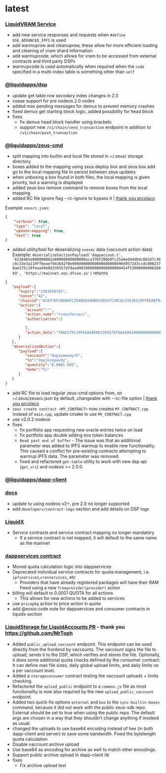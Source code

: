 latest
========

### [LiquidVRAM Service](https://docs.liquidapps.io/en/v2.0/services/ipfs-service.html)
- add new service responses and requests when `#define USE_ADVANCED_IPFS` is used
- add warmuprow and cleanuprow, these allow for more efficient loading and cleaning of vram shard information
- add warmupcode, which allows for vram to be accessed from external contracts and third party DSPs
- warmupcode is used automatically when required when the `code` specified in a multi-index table is something other than `self`

### [@liquidapps/dsp](https://www.npmjs.com/package/@liquidapps/dsp)
- update get table row secodary index changes in 2.0
- cease support for pre nodeos 2.0 nodes
- added max pending messages for demux to prevent memory crashes
- fixed demux get starting block logic, added possibility for head block
- fixes
    - fix demux head block handler using brackets
    - support new `/v1/chain/send_transaction` endpoint in addition to `/v1/chain/push_transaction`

### [@liquidapps/zeus-cmd](https://www.npmjs.com/package/@liquidapps/zeus-cmd)
- split mapping into builtin and local file stored in ~/.zeus/ storage directory
- boxes added to the mapping using zeus deploy box and zeus box add go to the local mapping file to persist between zeus updates
- when unboxing a box found in both files, the local mapping is given priority, but a warning is displayed
- added zeus box remove command to remove boxes from the local mapping
- added RC file ignore flag --rc-ignore to bypass it | [thank you prcolaco](https://github.com/liquidapps-io/zeus-sdk/pull/9)

Example `zeusrc.json`:
```json
{
    "verbose": true,
    "type": "local",
    "update-mapping": true,
    "test": true
}
```
- added utility/tool for deserializing `xvexec` data (vaccount action data)
Example:
`deserializeVactionPayload('dappaccoun.t', '6136465e000000002a00000000000000aca376f206b8fc25a6ed44dbdc66547c36c6c33e3a119ffbeaef943642f0e90600000000000000008090d9572d3ccdcd002370ae375c19feaa49e0d336557df8aa49010000000000000004454f5300000000026869', 'https://mainnet.eos.dfuse.io')`
returns
```json
{
   "payload":{
      "expiry":"1581659745",
      "nonce":"42",
      "chainid":"ACA376F206B8FC25A6ED44DBDC66547C36C6C33E3A119FFBEAEF943642F0E906",
      "action":{
         "account":"",
         "action_name":"transfervacc",
         "authorization":[

         ],
         "action_data":"70AE375C19FEAA49E0D336557DF8AA49010000000000000004454F5300000000026869"
      }
   },
   "deserializedAction":{
      "payload":{
         "vaccount":"dapjwaewayrb",
         "to":"dapjkzepavdy",
         "quantity":"0.0001 EOS",
         "memo":"hi"
      }
   }
}
```
- add RC file to load regular zeus-cmd options from, on ~/.zeus/zeusrc.json by default, changeable with --rc-file option | [thank you prcolaco](https://github.com/liquidapps-io/zeus-sdk/pull/9)
- `zeus create contract <MY_CONTRACT>` now creates `MY_CONTRACT.cpp` instead of `main.cpp`, update cmake to use `MY_CONTRACT.cpp`
- use v2.0.2 nodeos
- fixes
    - fix portfolio app requesting new oracle entries twice on load
    - fix portfolio app double adding eos token balances
    - `Read past end of buffer` - The issue was that an additional parameter was added to IPFS warmup to enable new functionality. This caused a conflict for pre-existing contracts attempting to warmup IPFS data. The parameter was removed.
    - fixed and refactored `get-table` utility to work with new dsp api (`get_uri`) and nodeos >= 2.0.0.

### [@liquidapps/dapp-client](https://www.npmjs.com/package/@liquidapps/dapp-client)

### [docs](https://docs.liquidapps.io/en/stable/)
- update to using nodeos v2+, pre 2.0 no longer supported
- add `developers/contract-logs` section and add details on DSP logs

### [LiquidX](https://docs.liquidapps.io/en/stable/liquidx.html)
- Service contracts and service contract mapping no longer mandatory
    - If a service contract is not mapped, it will default to the same name as the mainnet

### [dappservices contract](http://bloks.io/account/dappservices)
- Moved quota calculation logic into dappservices
- Deprecated individual service contracts for quota management, i.e. `ipfsservice1`,`cronservices`, etc
    - Providers that have already registered packages will have their RAM freed using a new `freeprovider(provider)` action
- billing will default to 0.0001 QUOTA for all actions
    - This allows for new actions to be added to services
- use `pricepkg` action to price action in quota
- add @eosio.code note for dappservicex and consumer contracts in liquidx section

### [LiquidStorage for LiquidAccounts PR](https://github.com/liquidapps-io/zeus-sdk/pull/18) - thank you https://github.com/MrToph
- Added `public_upload_vaccount` endpoint. This endpoint can be used directly from the frontend by vaccounts. The vaccount signs the file to upload, sends it to the DSP, which verifies and stores the file. Optionally, it does some additional quota checks defined by the consumer contract: It can define max file sizes, daily global upload limits, and daily limits on a per vaccount level.
- Added a `storageconsumer` contract testing the vaccount uploads + limits checking.
- Refactored the `upload_public` endpoint to a `common.js` file as most functionality is now also required by the new `upload_public_vaccount` endpoint.
- Added two quick-fix options `external` and `box` to the `sync-builtin-boxes` command, because it did not work with the public zeus-sdk repo. External should be set to true when using the public repo. The default args are chosen in a way that they shouldn’t change anything if invoked as usual.
- changed the uploads to use base64 encoding instead of hex (in both dapp-client and server) to save some bandwidth. Fixed the bytelength quota calculation
- Disable vaccount archive upload
- Use base64 as encoding for archive as well to match other encodings.
- Support public archive upload in dapp-client lib
- fixes
    - Fix archive upload test